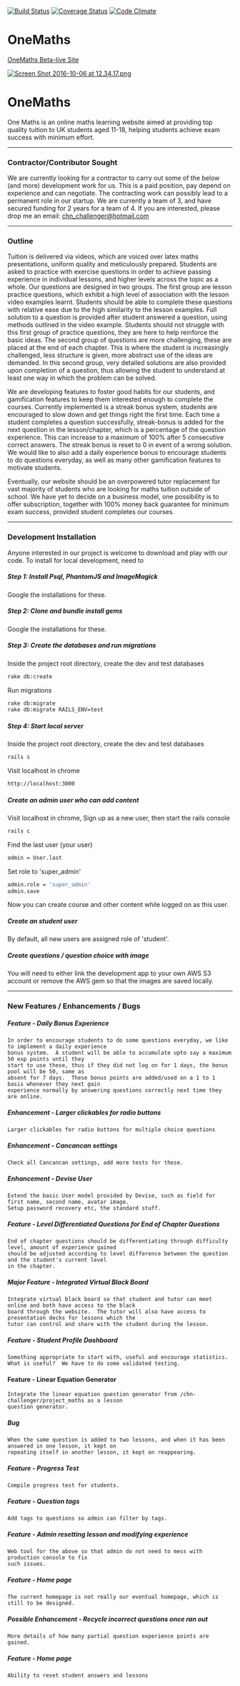 [![Build Status](https://travis-ci.org/chn-challenger/one_maths.png)](https://travis-ci.org/chn-challenger/one_maths)
[![Coverage Status](https://coveralls.io/repos/github/chn-challenger/one_maths/badge.svg?branch=master)](https://coveralls.io/github/chn-challenger/one_maths?branch=master)
[![Code Climate](https://codeclimate.com/github/chn-challenger/one_maths/badges/gpa.svg)](https://codeclimate.com/github/chn-challenger/one_maths)

# OneMaths

[OneMaths Beta-live Site](http://138.68.139.152/)

[![Screen Shot 2016-10-06 at 12.34.17.png](https://s22.postimg.org/kt0ijzrdt/Screen_Shot_2016_10_06_at_12_34_17.png)](https://postimg.org/image/es2tmx4rh/)

# OneMaths
One Maths is an online maths learning website aimed at providing top quality tuition to UK students aged 11-18, helping students achieve exam success with minimum effort.  

- - -


### Contractor/Contributor Sought
We are currently looking for a contractor to carry out some of the below (and more) development work for us.  This is a paid position, pay depend on experience and can negotiate.  The contracting work can possibly lead to a permanent role in our startup.  We are currently a team of 3, and have secured funding for 2 years for a team of 4.  If you are interested, please drop me an email:  chn_challenger@hotmail.com

- - -


### Outline

Tuition is delivered via videos, which are voiced over latex maths presentations, uniform quality and meticulously prepared.  Students are asked to practice with exercise questions in order to achieve passing experience in individual lessons, and higher levels across the topic as a whole.  Our questions are designed in two groups.  The first group are lesson practice questions, which exhibit a high level of association with the lesson video examples learnt.  Students should be able to complete these questions with relative ease due to the high similarity to the lesson examples.  Full solution to a question is provided after student answered a question, using methods outlined in the video example.  Students should not struggle with this first group of practice questions, they are here to help reinforce the basic ideas.  The second group of questions are more challenging, these are placed at the end of each chapter.  This is where the student is increasingly challenged, less structure is given, more abstract use of the ideas are demanded.  In this second group, very detailed solutions are also provided upon completion of a question, thus allowing the student to understand at least one way in which the problem can be solved.

We are developing features to foster good habits for our students, and gamification features to keep them interested enough to complete the courses.  Currently implemented is a streak bonus system, students are encouraged to slow down and get things right the first time.  Each time a student completes a question successfully, streak-bonus is added for the next question in the lesson/chapter, which is a percentage of the question experience.  This can increase to a maximum of 100% after 5 consecutive correct answers.  The streak bonus is reset to 0 in event of a wrong solution.  We would like to also add a daily experience bonus to encourage students to do questions everyday, as well as many other gamification features to motivate students.

Eventually, our website should be an overpowered tutor replacement for vast majority of students who are looking for maths tuition outside of school.  We have yet to decide on a business model, one possibility is to offer subscription, together with 100% money back guarantee for minimum exam success, provided student completes our courses.

- - -

### Development Installation

Anyone interested in our project is welcome to download and play with our code.  To install for local development, need to

##### Step 1: Install Psql, PhantomJS and ImageMagick

Google the installations for these.

##### Step 2: Clone and bundle install gems

Google the installations for these.


##### Step 3: Create the databases and run migrations
Inside the project root directory, create the dev and test databases
```sh
rake db:create
```
Run migrations
```sh
rake db:migrate
rake db:migrate RAILS_ENV=test
```

##### Step 4: Start local server
Inside the project root directory, create the dev and test databases
```sh
rails s
```
Visit localhost in chrome
```sh
http://localhost:3000
```

##### Create an admin user who can add content
Visit localhost in chrome, Sign up as a new user, then start the rails console
```sh
rails c
```
Find the last user (your user)
```sh
admin = User.last
```
Set role to 'super_admin'
```sh
admin.role = 'super_admin'
admin.save
```
Now you can create course and other content while logged on as this user.

##### Create an student user
By default, all new users are assigned role of 'student'.

##### Create questions / question choice with image
You will need to either link the development app to your own AWS S3 account or remove the AWS gem so that the images are saved locally.

---

### New Features / Enhancements / Bugs

##### Feature - Daily Bonus Experience
```text
In order to encourage students to do some questions everyday, we like to implement a daily experience
bonus system.  A student will be able to accumulate upto say a maximum 50 exp points until they
start to use these, thus if they did not log on for 1 days, the bonus pool will be 50, same as
absent for 7 days.  These bonus points are added/used on a 1 to 1 basis whenever they next gain
experience normally by answering questions correctly next time they are online.  
```

##### Enhancement - Larger clickables for radio buttons
```text
Larger clickables for radio buttons for multiple choice questions
```

##### Enhancement - Cancancan settings
```text
Check all Cancancan settings, add more tests for these.
```

##### Enhancement - Devise User
```text
Extend the basic User model provided by Devise, such as field for first name, second name, avatar image.
Setup password recovery etc, the standard stuff.
```

##### Feature - Level Differentiated Questions for End of Chapter Questions
```text
End of chapter questions should be differentiating through difficulty level, amount of experience gained
should be adjusted according to level difference between the question and the student's current level
in the chapter.
```

##### Major Feature - Integrated Virtual Black Board
```text
Integrate virtual black board so that student and tutor can meet online and both have access to the black
board through the website.  The tutor will also have access to presentation decks for lessons which the
tutor can control and share with the student during the lesson.
```

##### Feature - Student Profile Dashboard
```text
Something appropriate to start with, useful and encourage statistics.  What is useful?  We have to do some validated testing.
```

#### Feature - Linear Equation Generator
```text
Integrate the linear equation question generator from /chn-challenger/project_maths as a lesson
question generator.  
```

##### Bug
```text
When the same question is added to two lessons, and when it has been answered in one lesson, it kept on
repeating itself in another lesson, it kept on reappearing.
```

##### Feature - Progress Test
```text
Compile progress test for students.
```

##### Feature - Question tags
```text
Add tags to questions so admin can filter by tags.
```

##### Feature - Admin resetting lesson and modifying experience
```text
Web tool for the above so that admin do not need to mess with production console to fix
such issues.
```

##### Feature - Home page
```text
The current homepage is not really our eventual homepage, which is still to be designed.
```

##### Possible Enhancement - Recycle incorrect questions once ran out
```text
More details of how many partial question experience points are gained.
```

##### Feature - Home page
```text
Ability to reset student answers and lessons
```
